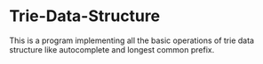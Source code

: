 # Trie-Data-Structure
This is a program implementing all the basic operations of trie data structure like autocomplete and longest common prefix.

